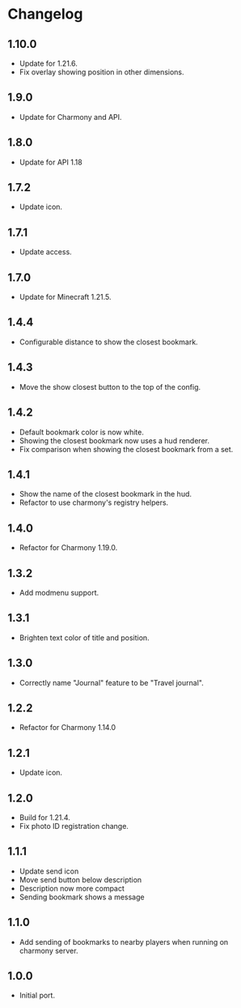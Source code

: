 # Changelog

## 1.10.0

- Update for 1.21.6.
- Fix overlay showing position in other dimensions.

## 1.9.0

- Update for Charmony and API.

## 1.8.0

- Update for API 1.18

## 1.7.2

- Update icon.

## 1.7.1

- Update access.

## 1.7.0

- Update for Minecraft 1.21.5.

## 1.4.4

- Configurable distance to show the closest bookmark.

## 1.4.3

- Move the show closest button to the top of the config.

## 1.4.2

- Default bookmark color is now white.
- Showing the closest bookmark now uses a hud renderer.
- Fix comparison when showing the closest bookmark from a set.

## 1.4.1

- Show the name of the closest bookmark in the hud.
- Refactor to use charmony's registry helpers.

## 1.4.0

- Refactor for Charmony 1.19.0.

## 1.3.2

- Add modmenu support.

## 1.3.1

- Brighten text color of title and position.

## 1.3.0

- Correctly name "Journal" feature to be "Travel journal".

## 1.2.2

- Refactor for Charmony 1.14.0

## 1.2.1

- Update icon.

## 1.2.0

- Build for 1.21.4.
- Fix photo ID registration change.

## 1.1.1

- Update send icon
- Move send button below description
- Description now more compact
- Sending bookmark shows a message

## 1.1.0

- Add sending of bookmarks to nearby players when running on charmony server.

## 1.0.0

- Initial port.
